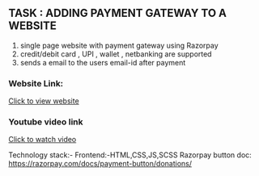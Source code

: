 ## TASK : ADDING PAYMENT GATEWAY TO A WEBSITE ##
 

  1) single page website with payment gateway using Razorpay
  2) credit/debit card , UPI , wallet , netbanking are supported
  3) sends a email to the users email-id after payment

### Website Link: ###

 [Click to view website](https://snehaa1989.github.io/Donation-Website/ " Click to view website") 

### Youtube video link ###

 [Click to watch video](https://youtu.be/6-vgEghyS3E " Click to watch video") 

Technology stack:- Frontend:-HTML,CSS,JS,SCSS
Razorpay button doc: https://razorpay.com/docs/payment-button/donations/
